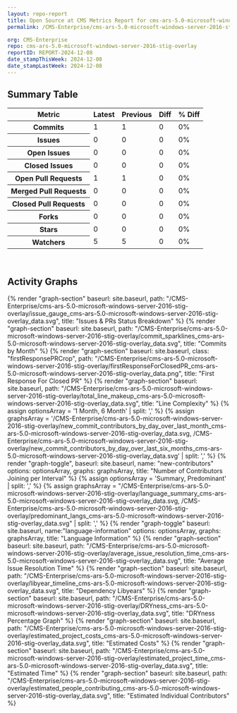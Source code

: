 ```yaml
---
layout: repo-report
title: Open Source at CMS Metrics Report for cms-ars-5.0-microsoft-windows-server-2016-stig-overlay | REPORT-2024-12-08
permalink: /CMS-Enterprise/cms-ars-5.0-microsoft-windows-server-2016-stig-overlay/

org: CMS-Enterprise
repo: cms-ars-5.0-microsoft-windows-server-2016-stig-overlay
reportID: REPORT-2024-12-08
date_stampThisWeek: 2024-12-08
date_stampLastWeek: 2024-12-08
---
```

<div class="summary-table">
  <table class="usa-table usa-table--borderless">
    <h2> Summary Table </h2>
    <thead>
      <tr>
        <th scope="col">Metric</th>
        <th scope="col">Latest</th>
        <th scope="col">Previous</th>
        <th scope="col">Diff</th>
        <th scope="col">% Diff</th>
      </tr>
    </thead>
    <tbody>
      <tr>
        <th scope="row">Commits</th>
        <td>1</td>
        <td>1</td>
        <td style="" >0</td>
        <td style="" >0%</td>
      </tr>
      <tr>
        <th scope="row">Issues</th>
        <td>0</td>
        <td>0</td>
        <td style="" >0</td>
        <td style="" >0%</td>
      </tr>
      <tr>
        <th scope="row">Open Issues</th>
        <td>0</td>
        <td>0</td>
        <td style="" >0</td>
        <td style="" >0%</td>
      </tr>
      <tr>
        <th scope="row">Closed Issues</th>
        <td>0</td>
        <td>0</td>
        <td style="" >0</td>
        <td style="" >0%</td>
      </tr>
      <tr>
        <th scope="row">Open Pull Requests</th>
        <td>1</td>
        <td>1</td>
        <td style="" >0</td>
        <td style="" >0%</td>
      </tr>
      <tr>
        <th scope="row">Merged Pull Requests</th>
        <td>0</td>
        <td>0</td>
        <td style="" >0</td>
        <td style="" >0%</td>
      </tr>
      <tr>
        <th scope="row">Closed Pull Requests</th>
        <td>0</td>
        <td>0</td>
        <td style="" >0</td>
        <td style="" >0%</td>
      </tr>
      <tr>
        <th scope="row">Forks</th>
        <td>0</td>
        <td>0</td>
        <td style="" >0</td>
        <td style="" >0%</td>
      </tr>
      <tr>
        <th scope="row">Stars</th>
        <td>0</td>
        <td>0</td>
        <td style="" >0</td>
        <td style="" >0%</td>
      </tr>
      <tr>
        <th scope="row">Watchers</th>
        <td>5</td>
        <td>5</td>
        <td style="" >0</td>
        <td style="" >0%</td>
      </tr>
    </tbody>
  </table>
</div>
<div class="graph-container">
  <br>
  <h2>Activity Graphs</h2>
  <div class="all-graphs">
    <!--- Issues/PRs Status Breakdown Graph -->
    {% render "graph-section"  baseurl: site.baseurl, path: "/CMS-Enterprise/cms-ars-5.0-microsoft-windows-server-2016-stig-overlay/issue_gauge_cms-ars-5.0-microsoft-windows-server-2016-stig-overlay_data.svg", title: "Issues & PRs Status Breakdown" %}
    <!--- Contributor Activity Line Graph -->
    {% render "graph-section" baseurl: site.baseurl, path: "/CMS-Enterprise/cms-ars-5.0-microsoft-windows-server-2016-stig-overlay/commit_sparklines_cms-ars-5.0-microsoft-windows-server-2016-stig-overlay_data.svg", title: "Commits by Month" %}
    <!--- First Response For Closed PR Scatterplot -->
    {% render "graph-section" baseurl: site.baseurl, class: "firstResponsePRCrop", path: "/CMS-Enterprise/cms-ars-5.0-microsoft-windows-server-2016-stig-overlay/firstResponseForClosedPR_cms-ars-5.0-microsoft-windows-server-2016-stig-overlay_data.png", title: "First Response For Closed PR" %}
    <!--- Line Complexity Graphs -->
    {% render "graph-section" baseurl: site.baseurl, path: "/CMS-Enterprise/cms-ars-5.0-microsoft-windows-server-2016-stig-overlay/total_line_makeup_cms-ars-5.0-microsoft-windows-server-2016-stig-overlay_data.svg", title: "Line Complexity" %}
    <!--- New Commit Contributors by Day over Last Month and Last 6 Months -->
      {% assign optionsArray = '1 Month, 6 Month' | split: ',' %}
      {% assign graphsArray = '/CMS-Enterprise/cms-ars-5.0-microsoft-windows-server-2016-stig-overlay/new_commit_contributors_by_day_over_last_month_cms-ars-5.0-microsoft-windows-server-2016-stig-overlay_data.svg, /CMS-Enterprise/cms-ars-5.0-microsoft-windows-server-2016-stig-overlay/new_commit_contributors_by_day_over_last_six_months_cms-ars-5.0-microsoft-windows-server-2016-stig-overlay_data.svg' | split: ',' %}
      {% render "graph-toggle", baseurl: site.baseurl, name: "new-contributors" options: optionsArray, graphs: graphsArray, title: "Number of Contributors Joining per Interval" %}
    <!-- Languages Graphs - Summary + Predominant -->
    {% assign optionsArray = 'Summary, Predominant' | split: ',' %}
    {% assign graphsArray = "/CMS-Enterprise/cms-ars-5.0-microsoft-windows-server-2016-stig-overlay/language_summary_cms-ars-5.0-microsoft-windows-server-2016-stig-overlay_data.svg, /CMS-Enterprise/cms-ars-5.0-microsoft-windows-server-2016-stig-overlay/predominant_langs_cms-ars-5.0-microsoft-windows-server-2016-stig-overlay_data.svg" | split: ',' %}
    {% render "graph-toggle" baseurl: site.baseurl, name:"language-information" options: optionsArray, graphs: graphsArray, title: "Language Information" %}
    <!-- Average Issue Resolution Time -->
    {% render "graph-section" baseurl: site.baseurl, path: "/CMS-Enterprise/cms-ars-5.0-microsoft-windows-server-2016-stig-overlay/average_issue_resolution_time_cms-ars-5.0-microsoft-windows-server-2016-stig-overlay_data.svg", title: "Average Issue Resolution Time" %}
    <!-- Libyear Timeline Graph -->
    {% render "graph-section" baseurl: site.baseurl, path: "/CMS-Enterprise/cms-ars-5.0-microsoft-windows-server-2016-stig-overlay/libyear_timeline_cms-ars-5.0-microsoft-windows-server-2016-stig-overlay_data.svg", title: "Dependency Libyears" %}
    <!-- DRYness Percentages Graph -->
    {% render "graph-section" baseurl: site.baseurl, path: "/CMS-Enterprise/cms-ars-5.0-microsoft-windows-server-2016-stig-overlay/DRYness_cms-ars-5.0-microsoft-windows-server-2016-stig-overlay_data.svg", title: "DRYness Percentage Graph" %}
    <!-- Cost Estimate Chart -->
    {% render "graph-section" baseurl: site.baseurl, path: "/CMS-Enterprise/cms-ars-5.0-microsoft-windows-server-2016-stig-overlay/estimated_project_costs_cms-ars-5.0-microsoft-windows-server-2016-stig-overlay_data.svg", title: "Estimated Costs" %}
     <!-- Time Estimate Chart -->
    {% render "graph-section" baseurl: site.baseurl, path: "/CMS-Enterprise/cms-ars-5.0-microsoft-windows-server-2016-stig-overlay/estimated_project_time_cms-ars-5.0-microsoft-windows-server-2016-stig-overlay_data.svg", title: "Estimated Time" %}
    <!-- Contributor Estimate Chart -->
    {% render "graph-section" baseurl: site.baseurl, path: "/CMS-Enterprise/cms-ars-5.0-microsoft-windows-server-2016-stig-overlay/estimated_people_contributing_cms-ars-5.0-microsoft-windows-server-2016-stig-overlay_data.svg", title: "Estimated Individual Contributors" %}
</div>